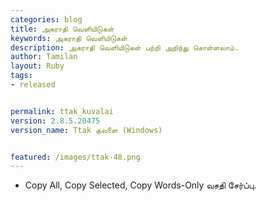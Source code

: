 ```yaml
---
categories: blog
title: அகராதி வெளியிடுகள்
keywords: அகராதி வெளியிடுகள்
description: அகராதி வெளியிடுகள் பற்றி அறிந்து கொள்ளலாம்.
author: Tamilan
layout: Ruby
tags: 
- released


permalink: ttak_kuvalai
version: 2.8.5.20475
version_name: Ttak குவளை (Windows)


featured: /images/ttak-48.png
---
```


- Copy All, Copy Selected, Copy Words-Only வசதி சேர்ப்பு.

